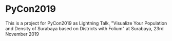 # PyCon2019
This is a project for PyCon2019 as Lightning Talk, "Visualize Your Population and Density of Surabaya based on Districts with Folium" at Surabaya, 23rd November 2019
